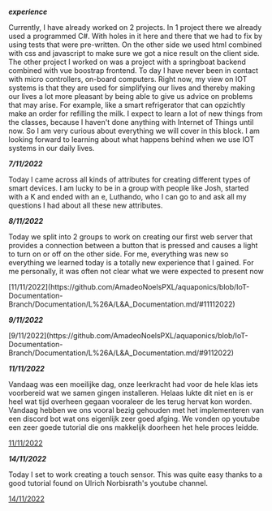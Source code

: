 ***experience***
<p>
Currently, I have already worked on 2 projects. In 1 project there we already used a programmed C#. With holes in it here and there that we had to fix by using tests that were pre-written. On the other side we used html combined with css and javascript to make sure we got a nice result on the client side. The other project I worked on was a project with a springboat backend combined with vue boostrap frontend. To day I have never been in contact with micro controllers, on-board computers.
Right now, my view on IOT systems is that they are used for simplifying our lives and thereby making our lives a lot more pleasant by being able to give us advice on problems that may arise. For example, like a smart refrigerator that can opzichtly make an order for refilling the milk.
I expect to learn a lot of new things from the classes, because I haven't done anything with Internet of Things until now. So I am very curious about everything we will cover in this block. I am looking forward to learning about what happens behind when we use IOT systems in our daily lives.
</p>

***7/11/2022***
<p>
Today I came across all kinds of attributes for creating different types of smart devices. I am lucky to be in a group with people like Josh, started with a K and ended with an e, Luthando, who I can go to and ask all my questions I had about all these new attributes.
</P>

***8/11/2022***
<p>
Today we split into 2 groups to work on creating our first web server that provides a connection between a button that is pressed and causes a light to turn on or off on the other side.
For me, everything was new so everything we learned today is a totally new experience that I gained. For me personally, it was often not clear what we were expected to present now
</p>
[11/11/2022](https://github.com/AmadeoNoelsPXL/aquaponics/blob/IoT-Documentation-Branch/Documentation/L%26A/L&A_Documentation.md/#11112022)

***9/11/2022***
<p>
[9/11/2022](https://github.com/AmadeoNoelsPXL/aquaponics/blob/IoT-Documentation-Branch/Documentation/L%26A/L&A_Documentation.md/#9112022)
</p>


***11/11/2022***
<p>
Vandaag was een moeilijke dag, onze leerkracht had voor de hele klas iets voorbereid wat we samen gingen installeren. Helaas lukte dit niet en is er heel wat tijd overheen gegaan vooraleer de les terug hervat kon worden. Vandaag hebben we ons vooral bezig gehouden met het implementeren van een discord bot wat ons eigenlijk zeer goed afging. We vonden op youtube een zeer goede tutorial die ons makkelijk doorheen het hele proces leidde. 

[11/11/2022](https://github.com/AmadeoNoelsPXL/aquaponics/blob/IoT-Documentation-Branch/Documentation/L%26A/L&A_Documentation.md/#11112022)
 </p>

***14/11/2022***
<p>
Today I set to work creating a touch sensor. This was quite easy thanks to a good tutorial found on Ulrich Norbisrath's youtube channel.

[14/11/2022](https://github.com/AmadeoNoelsPXL/aquaponics/blob/IoT-Documentation-Branch/Documentation/L%26A/L&A_Documentation.md/#14112022)

</p>

